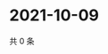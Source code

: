 # 2021-10-09

共 0 条

<!-- BEGIN WEIBO -->
<!-- 最后更新时间 Sat Oct 09 2021 22:07:15 GMT+0800 (China Standard Time) -->

<!-- END WEIBO -->
